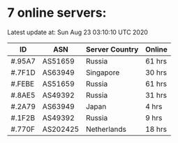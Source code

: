 # 7 online servers:

Latest update at: Sun Aug 23 03:10:10 UTC 2020

| ID | ASN | Server Country | Online |
| -- | --- | -------------- | ------ |
| #.95A7 | AS51659 | Russia | 61 hrs |
| #.7F1D | AS63949 | Singapore | 30 hrs |
| #.FEBE | AS51659 | Russia | 61 hrs |
| #.8AE5 | AS49392 | Russia | 31 hrs |
| #.2A79 | AS63949 | Japan | 4 hrs |
| #.1F2B | AS49392 | Russia | 9 hrs |
| #.770F | AS202425 | Netherlands | 18 hrs |

